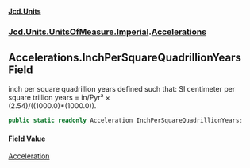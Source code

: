 #### [Jcd.Units](index.md 'index')
### [Jcd.Units.UnitsOfMeasure.Imperial](Jcd.Units.UnitsOfMeasure.Imperial.md 'Jcd.Units.UnitsOfMeasure.Imperial').[Accelerations](Accelerations.md 'Jcd.Units.UnitsOfMeasure.Imperial.Accelerations')

## Accelerations.InchPerSquareQuadrillionYears Field

inch per square quadrillion years defined such that: SI centimeter per square trillion years = in/Pyr² ×  
(2.54)/((1000.0)*(1000.0)).

```csharp
public static readonly Acceleration InchPerSquareQuadrillionYears;
```

#### Field Value
[Acceleration](Acceleration.md 'Jcd.Units.UnitTypes.Acceleration')